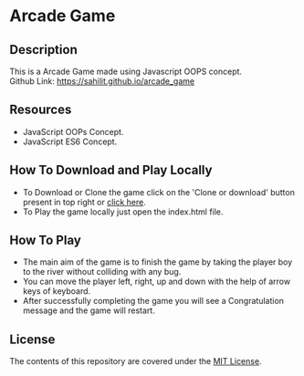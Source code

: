 # Arcade Game

## Description

This is a Arcade Game made using Javascript OOPS concept.<br>
Github Link: https://sahilit.github.io/arcade_game <br>

## Resources

- JavaScript OOPs Concept.
- JavaScript ES6 Concept.

## How To Download and Play Locally
- To Download or Clone the game click on the 'Clone or download' button present in top right or [click here](https://codeload.github.com/sahilit/arcade_game/zip/master).
- To Play the game locally just open the index.html file.

## How To Play

- The main aim of the game is to finish the game by taking the player boy to the river without colliding with any bug.
- You can move the player left, right, up and down with the help of arrow keys of keyboard.
- After successfully completing the game you will see a Congratulation message and the game will restart.

## License

The contents of this repository are covered under the [MIT License](LICENSE).
